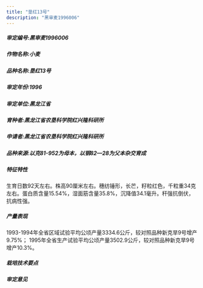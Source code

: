 ```yaml
---
title: "垦红13号"
description: "黑审麦1996006"
---
```

##### 审定编号:黑审麦1996006

##### 作物名称:小麦

##### 品种名称:垦红13号

##### 审定年份:1996

##### 审定单位:黑龙江省

##### 育种者:黑龙江省农垦科学院红兴隆科研所

##### 申请者:黑龙江省农垦科学院红兴隆科研所

##### 品种来源:以克81-952为母本，以钢82—28为父本杂交育成

##### 特征特性
生育日数92天左右。株高90厘米左右。穗纺锤形，长芒，籽粒红色，千粒重34克左右。蛋白质含量15.54%，湿面筋含量35.8%，沉降值34.1毫升。秆强抗倒伏，抗病性强。

##### 产量表现
1993-1994年全省区域试验平均公顷产量3334.6公斤，较对照品种新克旱9号增产9.75%； 1995年全省生产试验平均公顷产量3502.9公斤，较对照品种新克旱9号增产10.3%。

##### 栽培技术要点


##### 审定意见

